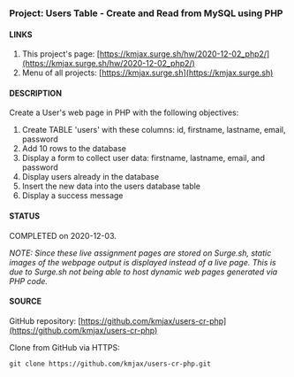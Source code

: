 ### Project: Users Table - Create and Read from MySQL using PHP

#### LINKS

1. This project's page: [https://kmjax.surge.sh/hw/2020-12-02_php2/](https://kmjax.surge.sh/hw/2020-12-02_php2/) 
1. Menu of all projects: [https://kmjax.surge.sh](https://kmjax.surge.sh)

#### DESCRIPTION

Create a User's web page in PHP with the following objectives:

1. Create TABLE 'users' with these columns: id, firstname, lastname, email, password
1. Add 10 rows to the database
1. Display a form to collect user data: firstname, lastname, email, and password
1. Display users already in the database
1. Insert the new data into the users database table
1. Display a success message

#### STATUS

COMPLETED on 2020-12-03.

_NOTE: Since these live assignment pages are stored on Surge.sh, static images of the webpage output is displayed instead of a live page. This is due to Surge.sh not being able to host dynamic web pages generated via PHP code._

#### SOURCE

GitHub repository: [https://github.com/kmjax/users-cr-php](https://github.com/kmjax/users-cr-php)

Clone from GitHub via HTTPS:

`git clone https://github.com/kmjax/users-cr-php.git`
